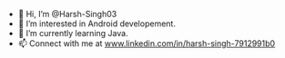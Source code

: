 - 👋 Hi, I’m @Harsh-Singh03
- 👀 I’m interested in Android developement.
- 🌱 I’m currently learning Java.
- 📫 Connect with me at www.linkedin.com/in/harsh-singh-7912991b0                    
<!---
Harsh-Singh03/Harsh-Singh03 is a ✨ special ✨ repository because its `README.md` (this file) appears on your GitHub profile.
You can click the Preview link to take a look at your changes.
--->
